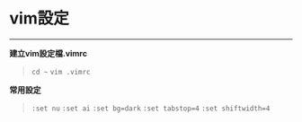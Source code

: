 # vim設定
---

**建立vim設定檔.vimrc**
>`cd ~`
>`vim .vimrc`

**常用設定**

>`:set nu`
>`:set ai`
>`:set bg=dark`
>`:set tabstop=4`
>`:set shiftwidth=4`